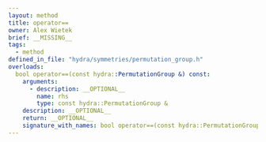 ```yaml
---
layout: method
title: operator==
owner: Alex Wietek
brief: __MISSING__
tags:
  - method
defined_in_file: "hydra/symmetries/permutation_group.h"
overloads:
  bool operator==(const hydra::PermutationGroup &) const:
    arguments:
      - description: __OPTIONAL__
        name: rhs
        type: const hydra::PermutationGroup &
    description: __OPTIONAL__
    return: __OPTIONAL__
    signature_with_names: bool operator==(const hydra::PermutationGroup & rhs) const
---
```


